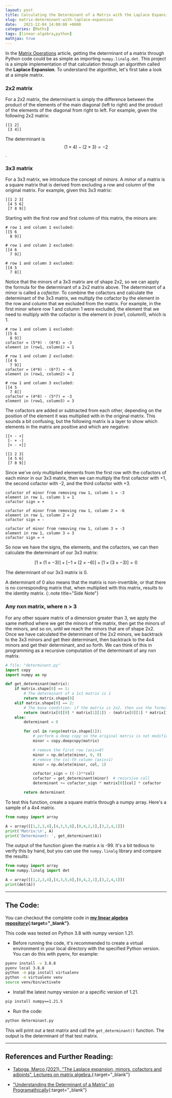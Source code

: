 ```yaml
---
layout: post
title: Calculating the Determinant of a Matrix with the Laplace Expansion
slug: matrix-determinant-with-laplace-expansion
date:   2021-12-04 14:00:00 +0000
categories: [Maths]
tags: [linear-algebra,python]
mathjax: true
---
```


In the [Matrix Operations](/stack-half-full/maths/matrix-operations) article, getting the determinant of a matrix through Python code could be as simple as importing `numpy.linalg.det`. This project is a simple implementation of that calculation through an algorithm called the **Laplace Expansion**. To understand the algorithm, let's first take a look at a simple matrix.

### 2x2 matrix
For a 2x2 matrix, the determinant is simply the difference between the product of the elements of the main diagonal (left to right) and the product of the elements of the diagonal from right to left. For example, given the following 2x2 matrix:
```
[[1 2]
 [3 4]]
```
The determinant is $$(1\times4) - (2\times3) = -2$$.

### 3x3 matrix
For a 3x3 matrix, we introduce the concept of *minors*. A *minor* of a matrix is a square matrix that is derived from excluding a row and column of the original matrix. For example, given this 3x3 matrix:
```
[[1 2 3]
 [4 5 6]
 [7 8 9]]
```

Starting with the first row and first column of this matrix, the minors are:
```
# row 1 and column 1 excluded:
[[5 6
  8 9]]

# row 1 and column 2 excluded:
[[4 6
  7 9]]

# row 1 and column 3 excluded:
[[4 5
  7 8]]
```

Notice that the minors of a 3x3 matrix are of shape 2x2, so we can apply the formula for the determinant of a 2x2 matrix above. The determinant of a minor is called a *cofactor*. To combine the cofactors and calculate the determinant of the 3x3 matrix, we multiply the cofactor by the element in the row and column that we excluded from the matrix. For example, in the first minor where row 1 and column 1 were excluded, the element that we need to multiply with the cofactor is the element in (row1, column1), which is 1.

```
# row 1 and column 1 excluded:
[[5 6
  8 9]]
cofactor = (5*9) - (6*8) = -3
element in (row1, column1) = 1

# row 1 and column 2 excluded:
[[4 6
  7 9]]
cofactor = (4*9) - (6*7) = -6
element in (row1, column2) = 2

# row 1 and column 3 excluded:
[[4 5
  7 8]]
cofactor = (4*8) - (5*7) = -3
element in (row1, column3) = 3
```

The cofactors are added or subtracted from each other, depending on the position of the element it was multiplied with in the original matrix. This sounds a bit confusing, but the following matrix is a layer to show which elements in the matrix are positive and which are negative:
```
[[+ - +]
 [- + -]
 [+ - +]]
```

```
[[1 2 3]
 [4 5 6]
 [7 8 9]]
```

Since we've only multiplied elements from the first row with the cofactors of each minor in our 3x3 matrix, then we can multiply the first cofactor with +1, the second cofactor with -2, and the third cofactor with +3.

```
cofactor of minor from removing row 1, column 1 = -3
element in row 1, column 1 = 1
cofactor sign = +

cofactor of minor from removing row 1, column 2 = -6
element in row 1, column 2 = 2
cofactor sign = -

cofactor of minor from removing row 1, column 3 = -3
element in row 1, column 3 = 3
cofactor sign = +
```

So now we have the signs, the elements, and the cofactors, we can then calculate the determinant of our 3x3 matrix:

$$
[1\times(1\times-3)] + [-1\times(2\times-6)] + [1\times(3\times-3)] = 0
$$

The determinant of our 3x3 matrix is 0.

A determinant of 0 also means that the matrix is non-invertible, or that there is no corresponding matrix that, when multiplied with this matrix, results to the identity matrix.
{:.note title="Side Note"}

### Any nxn matrix, where n > 3
For any other square matrix of a dimension greater than 3, we apply the same method where we get the minors of the matrix, then get the minors of the minors, and so on, until we reach the minors that are of shape 2x2. Once we have calculated the determinant of the 2x2 minors, we backtrack to the 3x3 minors and get their determinant, then backtrack to the 4x4 minors and get their determinant, and so forth. We can think of this in programming as a recursive computation of the determinant of any nxn matrix.

```python
# file: "determinant.py"
import copy
import numpy as np

def get_determinant(matrix):
    if matrix.shape[0] == 1:
        # The determinant of a 1x1 matrix is 1
        return matrix.shape[0]
    elif matrix.shape[0] == 2:
        # The base condition: if the matrix is 2x2, then use the formula
        return (matrix[0][0] * matrix[1][1]) - (matrix[0][1] * matrix[1][0])
    else:
        determinant = 0

        for col in range(matrix.shape[1]):
            # perform a deep copy so the original matrix is not modified
            minor = copy.deepcopy(matrix)

            # remove the first row (axis=0)
            minor = np.delete(minor, 0, 0)
            # remove the col-th column (axis=1)
            minor = np.delete(minor, col, 1)

            cofactor_sign = ((-1)**col)
            cofactor = get_determinant(minor)  # recursive call
            determinant += cofactor_sign * matrix[0][col] * cofactor

        return determinant
```

To test this function, create a square matrix through a numpy array. Here's a sample of a 4x4 matrix.

```python
from numpy import array

A = array([[1,2,3,4],[4,3,5,6],[8,4,2,1],[3,2,4,1]])
print('Matrix:\n', A)
print('Determinant: ', get_determinant(A))

```

The output of the function given the matrix `A` is -99. It's a bit tedious to verify this by hand, but you can use the `numpy.linalg` library and compare the results:

```python
from numpy import array
from numpy.linalg import det

A = array([[1,2,3,4],[4,3,5,6],[8,4,2,1],[3,2,4,1]])
print(det(A))
```

---

## The Code:
You can checkout the complete code in **[my linear algebra repository](https://github.com/shielamms/maths-for-data-science/tree/main/1_linear-algebra){:target="_blank"}**.

This code was tested on Python 3.8 with numpy version 1.21.

- Before running the code, it's recommended to create a virtual environment in your local directory with the specified Python version. You can do this with pyenv, for example:
```bash
pyenv install -v 3.8.8
pyenv local 3.8.8
python -m pip install virtualenv
python -m virtualenv venv
source venv/bin/activate
```

- Install the latest numpy version or a specific version of 1.21.
```bash
pip install numpy==1.21.5
```
- Run the code:
```bash
python determinant.py
```

This will print out a test matrix and call the `get_determinant()` function. The output is the determinant of that test matrix.

---

## References and Further Reading:
- [Taboga, Marco (2021). "The Laplace expansion, minors, cofactors and adjoints", Lectures on matrix algebra.](https://www.statlect.com/matrix-algebra/Laplace-expansion-minors-cofactors-adjoints){:target="_blank"}

- ["Understanding the Determinant of a Matrix" on Programathically](https://programmathically.com/determinant-of-a-matrix/){:target="_blank"}
